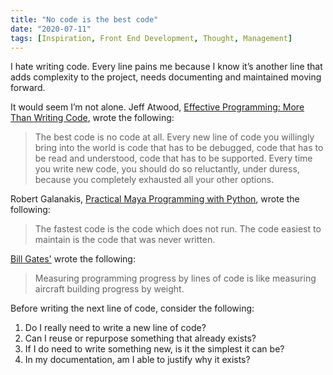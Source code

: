 ```yaml
---
title: "No code is the best code"
date: "2020-07-11"
tags: [Inspiration, Front End Development, Thought, Management]
---
```


I hate writing code. Every line pains me because I know it’s another line that adds complexity to the project, needs documenting and maintained moving forward. 

It would seem I’m not alone. Jeff Atwood, [Effective Programming: More Than Writing Code](https://books.google.co.uk/books?id=goh-BwAAQBAJ&pg=PT50&dq=Jeff+Atwood+only+write+code+under+duress&hl=en&sa=X&ved=0ahUKEwi70bnExN3UAhXEB8AKHfqdBEUQ6AEIJjAA#v=onepage&q=Jeff%20Atwood%20only%20write%20code%20under%20duress&f=false), wrote the following:

> The best code is no code at all. Every new line of code you willingly bring into the world is code that has to be debugged, code that has to be read and understood, code that has to be supported. Every time you write new code, you should do so reluctantly, under duress, because you completely exhausted all your other options.  

Robert Galanakis, [Practical Maya Programming with Python](https://books.google.co.uk/books?id=ESAZBAAAQBAJ&pg=PT130&lpg=PT130&dq=Robert+Galanakis+the+fastest+code&source=bl&ots=lYymIMU6jF&sig=ACfU3U27T9WS3js0C_Mp8_gS075W2pi6qg&hl=en&sa=X&ved=2ahUKEwiVp-zrq8TqAhUBmVwKHVLaDTUQ6AEwAXoECAkQAQ#v=onepage&q=Robert%20Galanakis%20the%20fastest%20code&f=false), wrote the following:

> The fastest code is the code which does not run. The code easiest to maintain is the code that was never written.  

[Bill Gates'](https://www.goodreads.com/quotes/536587-measuring-programming-progress-by-lines-of-code-is-like-measuring) wrote the following:

> Measuring programming progress by lines of code is like measuring aircraft building progress by weight.  

Before writing the next line of code, consider the following:

1. Do I really need to write a new line of code?
2. Can I reuse or repurpose something that already exists?
3. If I do need to write something new, is it the simplest it can be?
4. In my documentation, am I able to justify why it exists?